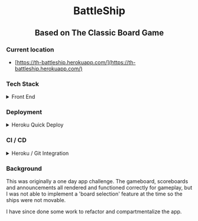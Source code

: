 <div align="center" >

# BattleShip

## Based on The Classic Board Game

</div>

### Current location

- [https://th-battleship.herokuapp.com/](https://th-battleship.herokuapp.com/)

### Tech Stack
<details>
  <summary>Front End</summary>

- JavaScript
- React
- esLint
- react-beautiful-dnd

</details>

### Deployment
<details>
  <summary>Heroku Quick Deploy</summary>

  1. Check if Heroku CLI is installed, take necessary action, then login.
  ```
  heroku --version
  ```
  Installed, update, and/or proceed.

  </br>

  2. Log in to Heroku through the CLI / browser
  ```
  heroku login
  ```
  Follow prompts and log in.

  </br>

  3. Create your Heruko App through the command line
  [Heroku Docs / C-R-A Deploy Instructions](https://blog.heroku.com/deploying-react-with-zero-configuration)
  ```
  heroku create -b https://github.com/mars/create-react-app-buildpack.git
  git add .
  git commit -m "react-create-app on Heroku"
  git push heroku master
  heroku open
  ```

</details>

### CI / CD
<details>
  <summary>Heroku / Git Integration</summary>

  - no major CI / CD at this time
  - can be set up with webhook to auto-update with push to master on github
  - this is an ittermittent app and likely won't need much maintainence, so manual will provide regular interaction / practice with maintainence processes
  - manual deployment through CLI or [Heroku](Heroku.com) dashboard is currently necessary
  <details>
    <summary>CLI</summary>

    - In your terminal
    ```git push heroku master
    heroku open
    ```

  </details>

  <details>
    <summary>Heroku Dashboard</summary>

    - [Heroku](Heroku.com)
    - log in
    - select your app
    - click deploy
    - scroll down to bottom and click "Manual Deploy" button

  </details>
  
</details>

### Background

  <p>
  This was originally a one day app challenge.  The gameboard, scoreboards and announcements all rendered and functioned correctly for gameplay, but I was not able to implement a 'board selection' feature at the time so the ships were not movable.
  </p>

  <p>
  I have since done some work to refactor and compartmentalize the app.
  </p>